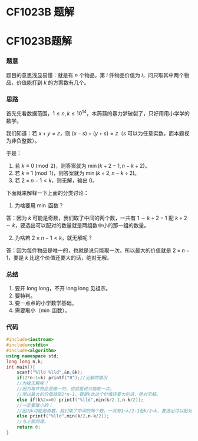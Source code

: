 # CF1023B 题解

# CF1023B题解

### 题意
题目的意思浅显易懂：就是有 $n$ 个物品，第 $i$ 件物品价值为 $i$，问只取其中两个物品，价值能打到 $k$ 的方案数有几个。
### 思路
首先先看数据范围，$1\le n,k\le 10^{14}$，本蒟蒻的暴力梦破裂了，只好用用小学学的数学。

我们知道：若 $x+y=z$，则 $(x-s)+(y+s)=z$（$s$ 可以为任意实数，而本题视为非负整数）。

于是：

1. 若 $k\equiv0\pmod 2$，则答案就为 $\min(k\div2-1,n-k\div2)$。
2. 若 $k\equiv1\pmod 1$，则答案就为 $\min(k\div2,n-k\div2)$。
3. 若 $2\times n-1<k$，则无解，输出 $0$。

下面就来解释一下上面的分类讨论：

1. 为啥要用 $\min$ 函数？

答：因为 $k$ 可能是奇数，我们取了中间的两个数，一共有 $1\sim k\div2-1$ 配 $k\div2\sim k$，要选出可以配对的数量就是两组数中小的那一组的数量。

2. 为啥若 $2\times n-1<k$，就无解呢？

答：因为每件物品是唯一的，也就是说只能取一次。所以最大的价值就是 $2\times n-1$，要是 $k$ 比这个价值还要大的话，绝对无解。

### 总结
1. 要开 long long，不开 long long 见祖宗。
2. 要特判。
3. 要一点点的小学数学基础。
4. 需要取小（$\min$ 函数）。
### 代码
```cpp
#include<iostream>
#include<cstdio>
#include<algorithm>
using namespace std;
long long n,k;
int main(){
	scanf("%lld %lld",&n,&k);
	if(2*n-1<k) printf("0");//无解的情况
	//为啥无解呢？
	//因为每件物品是唯一的，也就是说只能取一次。
	//所以最大的价值就是2*n-1，要是k比这个价值还要大的话，绝对无解。
	else if(k%2==0) printf("%lld",min(k/2-1,n-k/2));
	//一定要取小的！
	//因为k可能是奇数，我们取了中间的两个数，一共有1~k/2-1配k/2~k，要选出可以配对的数量就是两组数中小的那一组的数量。
	else printf("%lld",min(k/2,n-k/2));
	//与上面同理。
	return 0;
} 
```